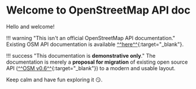 # Welcome to OpenStreetMap API doc

Hello and welcome!

!!! warning "This isn't an official OpenStreetMap API documentation."
    Existing OSM API documentation is available [^^here^^](https://wiki.openstreetmap.org/wiki/API){:target="_blank"}.

!!! success "This documentation is **demonstrative only**."
    The documentation is merely a **proposal for migration** of existing open source API ([^^OSM v0.6^^](https://wiki.openstreetmap.org/wiki/API_v0.6){:target="_blank"}) to a modern and usable layout.

Keep calm and have fun exploring it :smirk:.